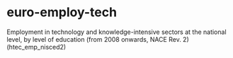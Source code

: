 # euro-employ-tech
Employment in technology and knowledge-intensive sectors at the national level, by level of education  (from 2008 onwards, NACE Rev. 2) (htec_emp_nisced2)

